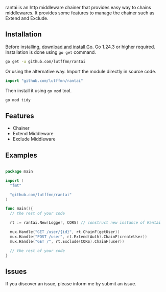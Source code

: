 rantai is an http middleware chainer that provides easy way to chains middlewares.
It provides some features to manage the chainer such as Extend and Exclude.

## Installation

Before installing, [download and install Go](https://go.dev/doc/install). Go 1.24.3 or higher required.
Installation is done using `go get` command.

```bash
go get -u github.com/lutffmn/rantai
```

Or using the alternative way.
Import the module directly in source code.

```go
import "github.com/lutffmn/rantai"
```

Then install it using `go mod` tool.

```bash
go mod tidy
```

## Features

- Chainer
- Extend Middleware
- Exclude Middleware

## Examples

```go

package main

import (
  "fmt"

  "github.com/lutffmn/rantai"
)

func main(){
  // the rest of your code

  rt := rantai.New(Logger, CORS) // construct new instance of Rantai

  mux.Handle("GET /user/{id}", rt.ChainF(getUser))
  mux.Handle("POST /user", rt.Extend(Auth).ChainF(createUser))
  mux.Handle("GET /", rt.Exclude(CORS).ChainF(user))

  // the rest of your code
}
```

## Issues

If you discover an issue, please inform me by submit an issue.
